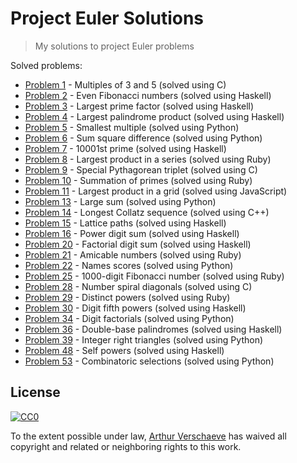 # Project Euler Solutions

> My solutions to project Euler problems

Solved problems:

* [Problem 1](/1/) - Multiples of 3 and 5 (solved using C)
* [Problem 2](/2/) - Even Fibonacci numbers (solved using Haskell)
* [Problem 3](/3/) - Largest prime factor (solved using Haskell)
* [Problem 4](/4/) - Largest palindrome product (solved using Haskell)
* [Problem 5](/5/) - Smallest multiple (solved using Python)
* [Problem 6](/6/) - Sum square difference (solved using Python)
* [Problem 7](/7/) - 10001st prime (solved using Haskell)
* [Problem 8](/8/) - Largest product in a series (solved using Ruby)
* [Problem 9](/9/) - Special Pythagorean triplet (solved using C)
* [Problem 10](/10/) - Summation of primes (solved using Ruby)
* [Problem 11](/11/) - Largest product in a grid (solved using JavaScript)
* [Problem 13](/13/) - Large sum (solved using Python)
* [Problem 14](/14/) - Longest Collatz sequence (solved using C++)
* [Problem 15](/15/) - Lattice paths (solved using Haskell)
* [Problem 16](/16/) - Power digit sum (solved using Haskell)
* [Problem 20](/20/) - Factorial digit sum (solved using Haskell)
* [Problem 21](/21/) - Amicable numbers (solved using Ruby)
* [Problem 22](/22/) - Names scores (solved using Python)
* [Problem 25](/25/) - 1000-digit Fibonacci number (solved using Ruby)
* [Problem 28](/28/) - Number spiral diagonals (solved using C)
* [Problem 29](/29/) - Distinct powers (solved using Ruby)
* [Problem 30](/30/) - Digit fifth powers (solved using Haskell)
* [Problem 34](/34/) - Digit factorials (solved using Python)
* [Problem 36](/36/) - Double-base palindromes (solved using Haskell)
* [Problem 39](/39/) - Integer right triangles (solved using Python)
* [Problem 48](/48/) - Self powers (solved using Haskell)
* [Problem 53](/53/) - Combinatoric selections (solved using Python)


## License

[![CC0](http://mirrors.creativecommons.org/presskit/buttons/88x31/svg/cc-zero.svg)](https://creativecommons.org/publicdomain/zero/1.0/)

To the extent possible under law, [Arthur Verschaeve](http://arthurverschaeve.be) has waived all copyright and related or neighboring rights to this work.
